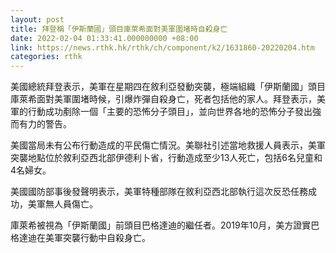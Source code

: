 ```yaml
---
layout: post
title: 拜登稱「伊斯蘭國」頭目庫萊希面對美軍圍堵時自殺身亡
date: 2022-02-04 01:33:41.000000000 +08:00
link: https://news.rthk.hk/rthk/ch/component/k2/1631860-20220204.htm
categories: rthk
---
```


美國總統拜登表示，美軍在星期四在敘利亞發動突襲，極端組織「伊斯蘭國」頭目庫萊希面對美軍圍堵時候，引爆炸彈自殺身亡，死者包括他的家人。拜登表示，美軍的行動成功剷除一個「主要的恐怖分子頭目」，並向世界各地的恐怖分子發出強而有力的警告。

美國當局未有公布行動造成的平民傷亡情況。美聯社引述當地救援人員表示，美軍突襲地點位於敘利亞西北部伊德利卜省，行動造成至少13人死亡，包括6名兒童和4名婦女。

美國國防部事後發聲明表示，美軍特種部隊在敘利亞西北部執行這次反恐任務成功，美軍無人員傷亡。

庫萊希被視為「伊斯蘭國」前頭目巴格達迪的繼任者。2019年10月，美方證實巴格達迪在美軍突襲行動中自殺身亡。
